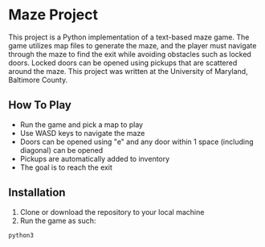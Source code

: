 # Maze Project

This project is a Python implementation of a text-based maze game. The game utilizes map files to generate the maze, and the player must navigate through the maze to find the exit while avoiding obstacles such as locked doors. Locked doors can be opened using pickups that are scattered around the maze. This project was written at the University of Maryland, Baltimore County.

## How To Play
- Run the game and pick a map to play
- Use WASD keys to navigate the maze
- Doors can be opened using "e" and any door within 1 space (including diagonal) can be opened
- Pickups are automatically added to inventory
- The goal is to reach the exit

## Installation
1. Clone or download the repository to your local machine
2. Run the game as such:
```
python3 

